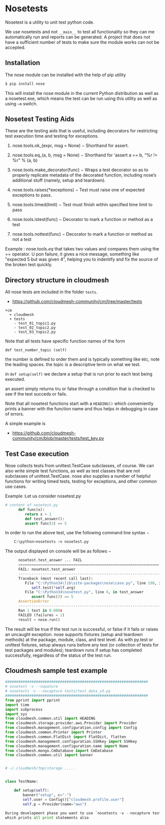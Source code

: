 # Nosetests

Nosetest is a utility to unit test python code. 

We use nosetests and not `__main__` to test all functionality so they can me
automatically run and reports can be generated. A project that does not have a
sufficient number of tests to make sure the module works can not be accepted.

## Installation

The nose module can be installed with the help of pip utility

```python
$ pip install nose
```

This will install the nose module in the current Python distribution as well 
as a nosetest.exe, which means the test can be run using this utility as well as using `–m` switch.

##  Nosetest Testing Aids

These are the testing aids that is useful, including decorators for restricting test execution time and testing for exceptions.

1. nose.tools.ok_(expr, msg = None) − Shorthand for assert.

2. nose.tools.eq_(a, b, msg = None) − Shorthand for ‘assert a == b, “%r != %r” % (a, b)

3. nose.tools.make_decorator(func) − Wraps a test decorator so as to properly replicate metadata of the decorated function, 
   including nose’s additional stuff (namely, setup and teardown).

4. nose.tools.raises(*exceptions) − Test must raise one of expected exceptions to pass.

5. nose.tools.timed(limit) − Test must finish within specified time limit to pass

6. nose.tools.istest(func) − Decorator to mark a function or method as a test

7. nose.tools.nottest(func) − Decorator to mark a function or method as not a test

Example :
 nose.tools._eq_ that takes two values and compares them using the == operator. U
 pon failure, it gives a nice message, something like "expected 5 but was given 4", 
 helping you to indentify and fix the source of the broken test quickly.

## Directory structure in cloudmesh

All nose tests are included in the folder `tests`.

* <https://github.com/cloudmesh-community/cm/tree/master/tests>

```
+cm
  + cloudmesh
  + tests
    - test_01_topic1.py
    - test_02_topic2.py
    - test_03_topic2.py
```
Note that all tests have specific function names of the form

`def test_number_topic (self)`

the number is defined to order them and is typically something like `001`, note
the leading spaces. the topic is a descriptive term on what we test.

in `def setup(self)` we declare a setup that is run prior to each test being
executed.

an assert simply returns tru or false through a condition that is checked to see 
if the test succeds or fails.

Note that all nosetest functions start with a `HEADING()` which conveniently
prints a banner with the function name and thus helps in debugging in case of
errors.

A simple example is 

* <https://github.com/cloudmesh-community/cm/blob/master/tests/test_key.py>


## Test Case execution 

Nose collects tests from unittest.TestCase subclasses, of course. We can also 
write simple test functions, as well as test classes that are not subclasses of 
unittest.TestCase. nose also supplies a number of helpful functions for writing
timed tests, testing for exceptions, and other common use cases.

Example
:Let us consider nosetest.py

```python
# content of nosetest.py
      def func(x):
         return x + 1
         def test_answer():
         assert func(3) == 5
```
In order to run the above test, use the following command line syntax −

```python
    C:\python>nosetests –v nosetest.py
```

The output displayed on console will be as follows −

```python
      nosetest.test_answer ... FAIL
      ================================================================
      FAIL: nosetest.test_answer
      ----------------------------------------------------------------------
      Traceback (most recent call last):
         File "C:\Python34\lib\site-packages\nose\case.py", line 198, in runTest
            self.test(*self.arg)
         File "C:\Python34\nosetest.py", line 6, in test_answer
            assert func(3) == 5
      AssertionError
      ----------------------------------------------------------------------
      Ran 1 test in 0.000s
      FAILED (failures = 1)
      result = nose.run()
```

The result will be true if the test run is successful, or false if it fails or raises an uncaught exception.
nose supports fixtures (setup and teardown methods) at the package, module, class, and test level. 
As with py.test or unittest fixtures, setup always runs before any test (or collection of tests for 
test packages and modules); teardown runs if setup has completed successfully, regardless of the 
status of the test run.

## Cloudmesh sample test example

```python
#################################################################
# nosetest -v --nopature
# nosetests -v --nocapture tests/test_data_s3.py
#################################################################
from pprint import pprint
import time
import subprocess
import sys
from cloudmesh.common.util import HEADING
from cloudmesh.storage.provider.aws.Provider import Provider
from cloudmesh.management.configuration.config import Config
from cloudmesh.common.Printer import Printer
from cloudmesh.common.FlatDict import FlatDict, flatten
from cloudmesh.management.configuration.SSHkey import SSHkey
from cloudmesh.management.configuration.name import Name
from cloudmesh.mongo.CmDatabase import CmDatabase
from cloudmesh.common.util import banner


# ~/.cloudmesh/tmp/storage .....


class TestName:

    def setup(self):
        banner("setup", c="-")
        self.user = Config()["cloudmesh.profile.user"]
        self.p = Provider(name="aws")
        
During development phase you want to use `nosetests -v --nocapture tests/test_key.py`
which prints all print statements also